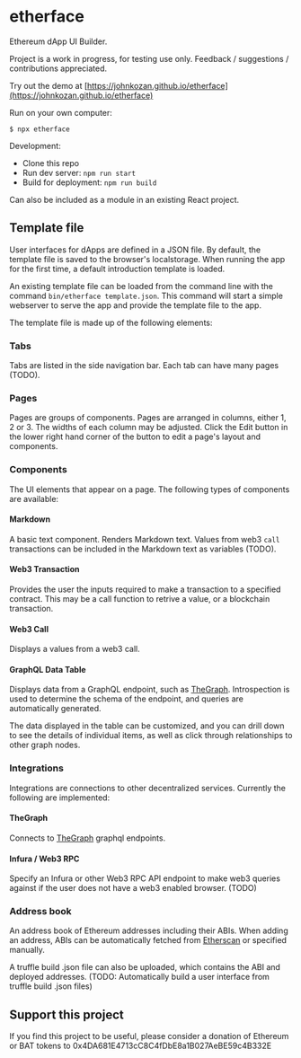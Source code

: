 # etherface

Ethereum dApp UI Builder.


Project is a work in progress, for testing use only.  Feedback / suggestions / contributions appreciated.


Try out the demo at [https://johnkozan.github.io/etherface](https://johnkozan.github.io/etherface)


Run on your own computer:
```
$ npx etherface
```


Development:


* Clone this repo
* Run dev server: `npm run start`
* Build for deployment: `npm run build`


Can also be included as a module in an existing React project.


## Template file

User interfaces for dApps are defined in a JSON file.   By default, the template file is saved to the browser's localstorage.
When running the app for the first time, a default introduction template is loaded.


An existing template file can be loaded from the command line with the command `bin/etherface template.json`.
This command will start a simple webserver to serve the app and provide the template file to the app.


The template file is made up of the following elements:


### Tabs

Tabs are listed in the side navigation bar.  Each tab can have many pages (TODO).


### Pages


Pages are groups of components.  Pages are arranged in columns, either 1, 2 or 3.  The widths of each column may be adjusted.
Click the Edit button in the lower right hand corner of the button to edit a page's layout and components.


### Components

The UI elements that appear on a page.  The following types of components are available:

#### Markdown

A basic text component.  Renders Markdown text.  Values from web3 `call` transactions can be included in the Markdown text as variables  (TODO).


#### Web3 Transaction

Provides the user the inputs required to make a transaction to a specified contract.  This may be a call function to retrive a value, or a blockchain transaction.


#### Web3 Call

Displays a values from a web3 call.


#### GraphQL Data Table

Displays data from a GraphQL endpoint, such as [TheGraph](https://thegraph.com).  Introspection is used to determine the schema of the endpoint,
and queries are automatically generated.

The data displayed in the table can be customized, and you can drill down to see the details of individual items, as well as
click through relationships to other graph nodes.


### Integrations

Integrations are connections to other decentralized services.  Currently the following are implemented:


#### TheGraph

Connects to [TheGraph](https://thegraph.com) graphql endpoints.


#### Infura / Web3 RPC

Specify an Infura or other Web3 RPC API endpoint to make web3 queries against if the user does not have a web3 enabled browser. (TODO)

### Address book

An address book of Ethereum addresses including their ABIs.  When adding an address, ABIs can be automatically fetched
from [Etherscan](https://etherscan.io) or specified manually.

A truffle build .json file can also be uploaded, which contains the ABI and deployed addresses.
(TODO: Automatically build a user interface from truffle build .json files)



## Support this project

If you find this project to be useful, please consider a donation of Ethereum or BAT tokens to 0x4DA681E4713cC8C4fDbE8a1B027AeBE59c4B332E
